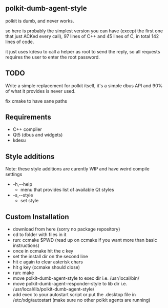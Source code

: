 polkit-dumb-agent-style
-----------------

polkit is dumb, and never works.

so here is probably the simplest version you can have (except the first one
that just ACKed every call), 97 lines of C++ and 45 lines of C, in total 142
lines of code.

it just uses kdesu to call a helper as root to send the reply, so all requests
requires the user to enter the root password.


TODO
----

Write a simple replacement for polkit itself, it's a simple dbus API and
90% of what it provides is never used.

fix cmake to have sane paths


Requirements
------------

 - C++ compiler
 - Qt5 (dbus and widgets)
 - kdesu

Style additions
---------------

Note: these style additions are curently WIP and have weird compile settings

 - -h,--help
   - menu that provides list of available Qt styles
 - -s,--style
   - set style
 
 
Custom Installation
-------------------

 - download from here (sorry no package repository)
 - cd to folder with files in it
 - run: ccmake $PWD (read up on ccmake if you want more than basic instructions)
 - once in ccmake hit the c key
 - set the install dir on the second line
 - hit c again to clear asterisk chars
 - hit g key (ccmake should close)
 - run: make
 - move polkit-dumb-agent-style to exec dir i.e. /usr/local/bin/
 - move polkit-dumb-agent-responder-style to lib dir i.e. /usr/local/lib/polkit-dumb-agent-style/
 - add exec to your autostart script or put the .desktop file in /etc/xdg/autostart (make sure no other polkit agents are running)

